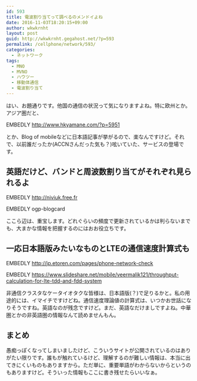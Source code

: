 ```yaml
---
id: 593
title: 電波割り当てって調べるのメンドイよね
date: 2016-11-03T18:20:15+09:00
author: wkwkrnht
layout: post
guid: http://wkwkrnht.gegahost.net/?p=593
permalink: /cellphone/network/593/
categories:
  - ネットワーク
tags:
  - MNO
  - MVNO
  - ハウツー
  - 移動体通信
  - 電波割り当て
---
```

はい、お題通りです。他国の通信の状況って気になりますよね。特に欧州とか。アジア圏だと、

EMBEDLY http://www.hkyamane.com/?p=5951

とか、Blog of mobileなどに日本語記事が挙がるので、楽なんですけど。それで、以前誰だったか(ACCNさんだった気も？)呟いていた、サービスの登場です。

## 英語だけど、バンドと周波数割り当てがそれぞれ見られるよ

EMBEDLY http://niviuk.free.fr

EMBEDLY ogp-blogcard

ここら辺は、重宝します。どれぐらいの頻度で更新されているかは判らないまでも、大まかな情報を把握するのにはおお役立ちです。

## 一応日本語版みたいなものとLTEの通信速度計算式も

EMBEDLY http://jp.etoren.com/pages/phone-network-check

EMBEDLY https://www.slideshare.net/mobile/veermalik121/throughput-calculation-for-lte-tdd-and-fdd-system

非通信クラスタなケータイオタクな皆様は、日本語版(？)で足りるかと。私の用途的には、イマイチですけどね。通信速度理論値の計算式は、いつかお世話になりそうですね。英語なのが残念ですけど。まだ、英語なだけましですよね。中華圏とかの非英語圏の情報なんて読めませんもん。

## まとめ

愚痴っぽくなってしまいましたけど、こういうサイトが公開されているのはありがたい限りです。誰もが触れているけど、理解するのが難しい情報は、本当に出てきにくいものもありますから。ただ単に、重要単語がわからないからというのもありますけど。そういった情報もここに書き残せたらいいなぁ。